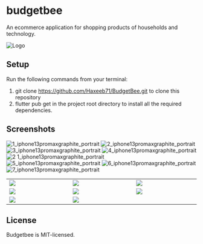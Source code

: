 # budgetbee

An ecommerce application for shopping products of households and technology.

 <img src="https://github.com/Haxeeb71/BudgetBee/assets/135656763/c7bbf33d-c583-4172-a447-3ea56bc92999" alt="Logo" >

## Setup 

Run the following commands from your terminal:
1. git clone https://github.com/Haxeeb71/BudgetBee.git to clone this repository
2. flutter pub get in the project root directory to install all the required dependencies.

## Screenshots
![1_iphone13promaxgraphite_portrait]()
![2_iphone13promaxgraphite_portrait]()
![3_iphone13promaxgraphite_portrait](https://github.com/Haxeeb71/BudgetBee/assets/135656763/85a53294-6868-4e63-8f62-70d5612a2aff)
![4_iphone13promaxgraphite_portrait]()
![2 1_iphone13promaxgraphite_portrait]()
![5_iphone13promaxgraphite_portrait]()
![6_iphone13promaxgraphite_portrait]()
![7_iphone13promaxgraphite_portrait]()

<table width="100%">
  <tr>
    <td width="1%"><img src="https://github.com/Haxeeb71/BudgetBee/assets/135656763/eff734fd-84cc-4a69-a0b6-376ea8aace41"/></td>
     <td width="1%"><img src="https://github.com/Haxeeb71/BudgetBee/assets/135656763/e2778da8-a573-476a-b04b-e5f58525137d"/></td>
     <td width="1%"><img src="https://github.com/Haxeeb71/BudgetBee/assets/135656763/5fed24b4-4038-4628-9174-5e43ccaaf898"/></td>
    

  </tr>
  <tr>
   <td width="1%"><img src=https://github.com/Haxeeb71/BudgetBee/assets/135656763/85a53294-6868-4e63-8f62-70d5612a2aff"/></td>
     <td width="1%"><img src="https://github.com/Haxeeb71/BudgetBee/assets/135656763/ca082bb0-fb06-4ed9-8739-d92c5f88d1d3"/></td>
     <td width="1%"><img src="https://github.com/Haxeeb71/BudgetBee/assets/135656763/e8882f68-c094-4046-9e45-25891edb83f9"/></td>
  </tr>
    
  <tr>
     <td width="1%"><img src="https://github.com/Haxeeb71/BudgetBee/assets/135656763/7538867c-f271-49a5-8980-39f3dccab9e1"/></td>
    <td width="1%"><img src="https://github.com/Haxeeb71/BudgetBee/assets/135656763/b7fbd5f1-4e18-4edd-ba21-4c51f552bbcc"/></td>
        <td width="1%"><img src=""/></td>
  </tr>
    
 
</table>



## License
Budgetbee is MIT-licensed.
